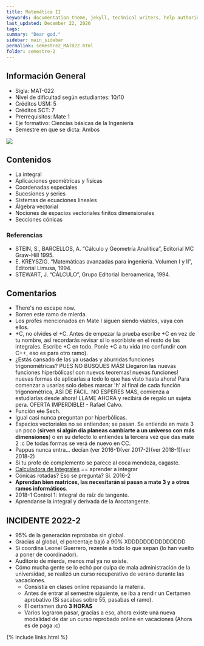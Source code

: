 ```yaml
---
title: Matemática II
keywords: documentation theme, jekyll, technical writers, help authoring tools, hat replacements
last_updated: December 22, 2020
tags:
summary: "Dear god."
sidebar: main_sidebar
permalink: semestre2_MAT022.html
folder: semestre-2
---
```


## Información General 

* Sigla: MAT-022
* Nivel de dificultad según estudiantes: 10/10
* Créditos USM: 5
* Créditos SCT: 7
* Prerrequisitos: Mate 1
* Eje formativo: Ciencias básicas de la Ingeniería 
* Semestre en que se dicta: Ambos

<img id="right-img" src="{{ site.baseurl }}/images/semestre-2/la_vaca.jpg">

## Contenidos

* La integral
* Aplicaciones geométricas y físicas
* Coordenadas especiales 
* Sucesiones y series
* Sistemas de ecuaciones lineales
* Álgebra vectorial
* Nociones de espacios vectoriales finitos dimensionales
* Secciones cónicas 

### Referencias

* STEIN, S., BARCELLOS, A. “Cálculo y Geometría Analítica”, Editorial MC Graw-Hill 1995. 
* E. KREYSZIG. “Matemáticas avanzadas para ingeniería. Volumen I y II”, Editorial Limusa, 1994. 
* STEWART, J. “CÁLCULO”, Grupo Editorial Iberoamerica, 1994.

## Comentarios 
* There's no escape now.
* Borren este ramo de mierda.
* Los profes mencionados en Mate I siguen siendo viables, vaya con ellos.
* +C, no olvides el +C. Antes de empezar la prueba escribe +C en vez de tu nombre, así recordarás revisar si lo escribiste en el resto de las integrales. Escribe +C en todo. Ponle +C a tu vida (no confundir con C++, eso es para otro ramo).
* ¿Estás cansado de las ya usadas y aburridas funciones trigonométricas? PUES NO BUSQUES MÁS! Llegaron las nuevas funciones hiperbólicas! con nuevos teoremas! nuevas funciones! nuevas formas de aplicarlas a todo lo que has visto hasta ahora! Para comenzar a usarlas solo debes marcar 'h' al final de cada función trigonométrica, ASÍ DE FÁCIL. NO ESPERES MÁS, comienza a estudiarlas desde ahora! LLAME AHORA y recibirá de regalo un sujeta pera. OFERTA IMPERDIBLE! - Rafael Calvo.
* Función ~~ete~~ Sech.
* Igual casi nunca preguntan por hiperbólicas.
* Espacios vectoriales no se entienden; se pasan. Se entiende en mate 3 un poco (**sirven si algún día planeas cambiarte a un universo con más dimensiones**) o en su defecto lo entiendes la tercera vez que das mate 2 :c De todas formas se verá de nuevo en CC. 
* Pappus nunca entra... decían (ver 2016-1)(ver 2017-2)(ver 2018-1)(ver 2018-2)
* Si tu profe de complemento se parece al coca mendoza, cagaste.
* [Calculadora de Integrales][1] == aprender a integrar
* Cónicas rotadas? Eso se pregunta? Sí. 2016-2
* **Aprendan bien matrices, las necesitarán si pasan a mate 3 y a otros ramos informáticos**.
* 2018-1 Control 1: Integral de raíz de tangente.
* Aprendanse la integral y derivada de la Arcotangente.

## INCIDENTE 2022-2
* 95% de la generación reprobaba sin global.
* Gracias al global, el porcentaje bajó a 90% XDDDDDDDDDDDDDDD
* Si coordina Leonel Guerrero, rezenle a todo lo que sepan (lo han vuelto a poner de coordinador).
* Auditorio de mierda, menos mal ya no existe.
* Cómo mucha gente se lo echó por culpa de mala administración de la universidad, se realizó un curso recuperativo de verano durante las vacaciones.
    * Consistía en clases online repasando la materia.
    * Antes de entrar al semestre siguiente, se iba a rendir un Certamen aprobativo (Si sacabas sobre 55, pasabas el ramo).
    * El certamen duró **3 HORAS**
    * Varios lograron pasar, gracias a eso, ahora existe una nueva modalidad de dar un curso reprobado online en vacaciones (Ahora es de paga :c)

[1]: https://www.calculadora-de-integrales.com/
{% include links.html %}
